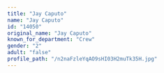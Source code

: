 ```yaml
---
title: "Jay Caputo"
name: "Jay Caputo"
id: "14050"
original_name: "Jay Caputo"
known_for_department: "Crew"
gender: "2"
adult: "false"
profile_path: "/n2naFzleYqAO9sHI03H2muTk35H.jpg"
---
```


